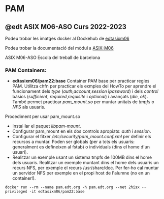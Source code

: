 # PAM 
## @edt ASIX M06-ASO Curs 2022-2023

Podeu trobar les imatges docker al Dockehub de [edtasixm06](https://hub.docker.com/u/edtasixm06/)

Podeu trobar la documentació del mòdul a [ASIX-M06](https://sites.google.com/site/asixm06edt/)

ASIX M06-ASO Escola del treball de barcelona


### PAM Containers:

 * **edtasixm06/pam22:base** Container PAM base per practicar regles PAM. Utilitza chfn per practicar els
   exmples del HowTo per aprendre el funcionament dels *type* (*auth*,*account*,*session* i*password*) i
   dels *control* bàsics (*sufficient*, *required*,*requisite* i *optional*) i avançats (*die*, *ok*).
   També permet practicar *pam_mount.so* per muntar unitats de *tmpfs* o *NFS* als usuaris.

Procediment per usar pam_mount.so

 * Instal·lar el paquet *libpam-mount*.
 * Configurar pam_mount en els dos controls apropiats: *auth* i *session*.
 * Configurar el fitxer */etc/security/pam_mount.conf.xml* per definir els recursos a muntar. Poden ser globals 
   (per a tots els usuaris: generalment es defineixen al fstab) o individuals (dins el home d'un usuari). 
 * Realitzar un exemple usant un sistema tmpfs de 100MB dins el home dels usuaris.
   Realitzar un exemple muntant dins el home dels usuaris un recurs NFS, per exemple el recurs /usr/share/doc. Per fer-ho
   cal muntar un servidor NFS per exemple en el propi host de l'alumne (no en un container!).


```
docker run --rm --name pam.edt.org -h pam.edt.org --net 2hisx --privileged -it edtasixm06/pam22:base 

```
